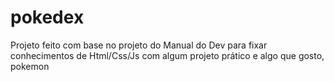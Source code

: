 # pokedex
Projeto feito com base no projeto do Manual do Dev para fixar conhecimentos de Html/Css/Js com algum projeto prático e algo que gosto, pokemon
